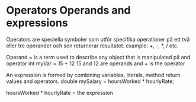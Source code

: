 # Operators Operands and expressions
Operators are speciella symboler som utför specifika operationer på ett två eller tre operander och sen returnerar resultatet.
example: +, -, *, / etc.

Operand = is a term used to describe any object that is manipulated på and operator
int myVar = 15 + 12
15 and 12 are operands and + is the operator

An expression is formed by combining variables, literals, method return values and operators.
double mySalary = hoursWorked * hourlyRate;

hoursWorked * hourlyRate = the expression